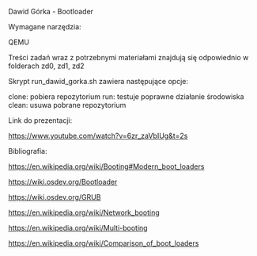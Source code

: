 Dawid Górka - Bootloader

Wymagane narzędzia:

QEMU

Treści zadań wraz z potrzebnymi materiałami znajdują się odpowiednio w folderach zd0, zd1, zd2

Skrypt run_dawid_gorka.sh zawiera następujące opcje:

clone: pobiera repozytorium 
run: testuje poprawne działanie środowiska 
clean: usuwa pobrane repozytorium  

Link do prezentacji:

https://www.youtube.com/watch?v=6zr_zaVbIUg&t=2s

Bibliografia:

https://en.wikipedia.org/wiki/Booting#Modern_boot_loaders

https://wiki.osdev.org/Bootloader 

https://wiki.osdev.org/GRUB 

https://en.wikipedia.org/wiki/Network_booting

https://en.wikipedia.org/wiki/Multi-booting

https://en.wikipedia.org/wiki/Comparison_of_boot_loaders

